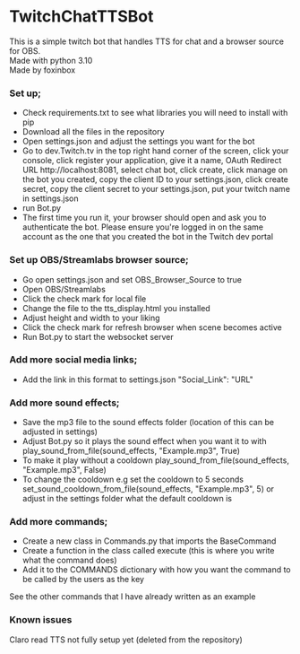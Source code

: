 ﻿# TwitchChatTTSBot
This is a simple twitch bot that handles TTS for chat and a browser source for OBS. \
Made with python 3.10\
Made by foxinbox 

### Set up;

- Check requirements.txt to see what libraries you will need to install with pip
- Download all the files in the repository
- Open settings.json and adjust the settings you want for the bot
- Go to dev.Twitch.tv in the top right hand corner of the screen, click your console, click register your application, give it a name, OAuth Redirect URL http://localhost:8081, select chat bot, click create, click manage on the bot you created, copy the client ID to your settings.json, click create secret, copy the client secret to your settings.json, put your twitch name in settings.json
- run Bot.py
- The first time you run it, your browser should open and ask you to authenticate the bot. Please ensure you're logged in on the same account as the one that you created the bot in the Twitch dev portal

### Set up OBS/Streamlabs browser source;

- Go open settings.json and set OBS_Browser_Source to true
- Open OBS/Streamlabs
- Click the check mark for local file
- Change the file to the tts_display.html you installed
- Adjust height and width to your liking
- Click the check mark for refresh browser when scene becomes active
- Run Bot.py to start the websocket server

### Add more social media links;

- Add the link in this format to settings.json "Social_Link": "URL"

### Add more sound effects;

- Save the mp3 file to the sound effects folder (location of this can be adjusted in settings)
- Adjust Bot.py so it plays the sound effect when you want it to with play_sound_from_file(sound_effects, "Example.mp3", True)
- To make it play without a cooldown play_sound_from_file(sound_effects, "Example.mp3", False)
- To change the cooldown e.g set the cooldown to 5 seconds set_sound_cooldown_from_file(sound_effects, "Example.mp3", 5) or adjust in the settings folder what the default cooldown is

### Add more commands;

- Create a new class in Commands.py that imports the BaseCommand
- Create a function in the class called execute (this is where you write what the command does)
- Add it to the COMMANDS dictionary with how you want the command to be called by the users as the key 

See the other commands that I have already written as an example 

### Known issues
Claro read TTS not fully setup yet (deleted from the repository)

